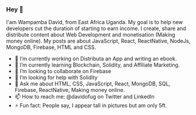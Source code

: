 ### Hey 👋
I'am Wampamba David, from East Africa Uganda. My goal is to help new developers cut the duration of starting to earn income.
I create, share and distribute content about Web Development and monetisation (Making money online). My posts are about JavaScript, React, ReactNative, NodeJs, MongoDB, Firebase, HTML and CSS. 

- 🔭 I’m currently working on Distributa an App and writing an ebook.
- 🌱 I’m currently learning Blockchain, Solidity, and Affiliate Marketing.
- 👯 I’m looking to collaborate on Firebase
- 🤔 I’m looking for help with Solidity
- 💬 Ask me about HTML, CSS, JavaScript, React, MongoDB, SQL, Firebase, ReactNative, Making money online.
- 📫 How to reach me: @davidofug on Twitter and LinkedIn
- ⚡ Fun fact: People say, I appear tall in pictures but am only 5ft.

